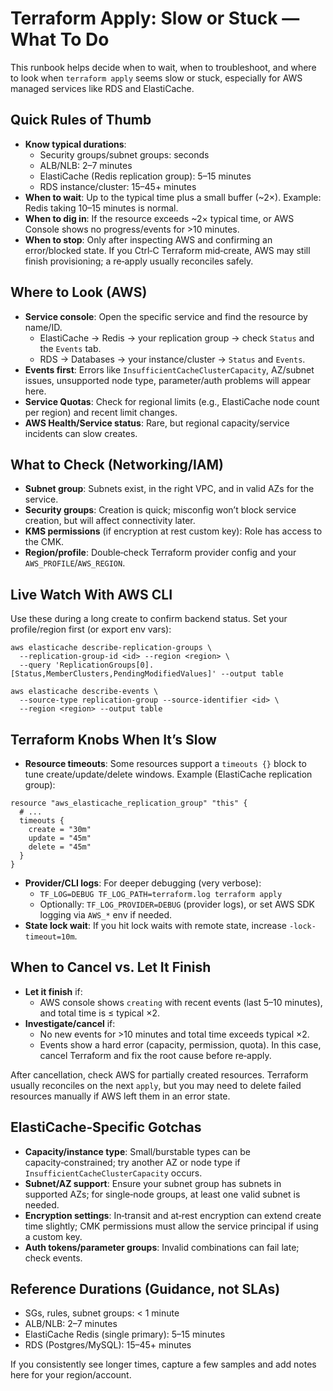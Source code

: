 # Terraform Apply: Slow or Stuck — What To Do

This runbook helps decide when to wait, when to troubleshoot, and where to look when `terraform apply` seems slow or stuck, especially for AWS managed services like RDS and ElastiCache.

## Quick Rules of Thumb

- **Know typical durations**:
  - Security groups/subnet groups: seconds
  - ALB/NLB: 2–7 minutes
  - ElastiCache (Redis replication group): 5–15 minutes
  - RDS instance/cluster: 15–45+ minutes
- **When to wait**: Up to the typical time plus a small buffer (~2×). Example: Redis taking 10–15 minutes is normal.
- **When to dig in**: If the resource exceeds ~2× typical time, or AWS Console shows no progress/events for >10 minutes.
- **When to stop**: Only after inspecting AWS and confirming an error/blocked state. If you Ctrl‑C Terraform mid‑create, AWS may still finish provisioning; a re‑apply usually reconciles safely.

## Where to Look (AWS)

- **Service console**: Open the specific service and find the resource by name/ID.
  - ElastiCache → Redis → your replication group → check `Status` and the `Events` tab.
  - RDS → Databases → your instance/cluster → `Status` and `Events`.
- **Events first**: Errors like `InsufficientCacheClusterCapacity`, AZ/subnet issues, unsupported node type, parameter/auth problems will appear here.
- **Service Quotas**: Check for regional limits (e.g., ElastiCache node count per region) and recent limit changes.
- **AWS Health/Service status**: Rare, but regional capacity/service incidents can slow creates.

## What to Check (Networking/IAM)

- **Subnet group**: Subnets exist, in the right VPC, and in valid AZs for the service.
- **Security groups**: Creation is quick; misconfig won’t block service creation, but will affect connectivity later.
- **KMS permissions** (if encryption at rest custom key): Role has access to the CMK.
- **Region/profile**: Double‑check Terraform provider config and your `AWS_PROFILE`/`AWS_REGION`.

## Live Watch With AWS CLI

Use these during a long create to confirm backend status. Set your profile/region first (or export env vars):

```
aws elasticache describe-replication-groups \
  --replication-group-id <id> --region <region> \
  --query 'ReplicationGroups[0].[Status,MemberClusters,PendingModifiedValues]' --output table

aws elasticache describe-events \
  --source-type replication-group --source-identifier <id> \
  --region <region> --output table
```

## Terraform Knobs When It’s Slow

- **Resource timeouts**: Some resources support a `timeouts {}` block to tune create/update/delete windows. Example (ElastiCache replication group):

```hcl
resource "aws_elasticache_replication_group" "this" {
  # ...
  timeouts {
    create = "30m"
    update = "45m"
    delete = "45m"
  }
}
```

- **Provider/CLI logs**: For deeper debugging (very verbose):
  - `TF_LOG=DEBUG TF_LOG_PATH=terraform.log terraform apply`
  - Optionally: `TF_LOG_PROVIDER=DEBUG` (provider logs), or set AWS SDK logging via `AWS_*` env if needed.
- **State lock wait**: If you hit lock waits with remote state, increase `-lock-timeout=10m`.

## When to Cancel vs. Let It Finish

- **Let it finish** if:
  - AWS console shows `creating` with recent events (last 5–10 minutes), and total time is ≤ typical ×2.
- **Investigate/cancel** if:
  - No new events for >10 minutes and total time exceeds typical ×2.
  - Events show a hard error (capacity, permission, quota). In this case, cancel Terraform and fix the root cause before re‑apply.

After cancellation, check AWS for partially created resources. Terraform usually reconciles on the next `apply`, but you may need to delete failed resources manually if AWS left them in an error state.

## ElastiCache‑Specific Gotchas

- **Capacity/instance type**: Small/burstable types can be capacity‑constrained; try another AZ or node type if `InsufficientCacheClusterCapacity` occurs.
- **Subnet/AZ support**: Ensure your subnet group has subnets in supported AZs; for single‑node groups, at least one valid subnet is needed.
- **Encryption settings**: In‑transit and at‑rest encryption can extend create time slightly; CMK permissions must allow the service principal if using a custom key.
- **Auth tokens/parameter groups**: Invalid combinations can fail late; check events.

## Reference Durations (Guidance, not SLAs)

- SGs, rules, subnet groups: < 1 minute
- ALB/NLB: 2–7 minutes
- ElastiCache Redis (single primary): 5–15 minutes
- RDS (Postgres/MySQL): 15–45+ minutes

If you consistently see longer times, capture a few samples and add notes here for your region/account.
